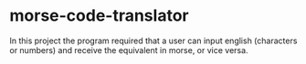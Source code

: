 # morse-code-translator

In this project the program required that a user can input  english (characters or numbers) and receive the equivalent in morse, or vice versa.